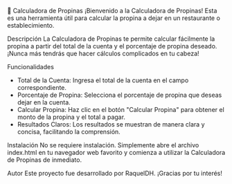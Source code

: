 🧮 Calculadora de Propinas
¡Bienvenido a la Calculadora de Propinas! Esta es una herramienta útil para calcular la propina a dejar en un restaurante o establecimiento.

Descripción
La Calculadora de Propinas te permite calcular fácilmente la propina a partir del total de la cuenta y el porcentaje de propina deseado. ¡Nunca más tendrás que hacer cálculos complicados en tu cabeza!

Funcionalidades
- Total de la Cuenta: Ingresa el total de la cuenta en el campo correspondiente.
- Porcentaje de Propina: Selecciona el porcentaje de propina que deseas dejar en la cuenta.
- Calcular Propina: Haz clic en el botón "Calcular Propina" para obtener el monto de la propina y el total a pagar.
- Resultados Claros: Los resultados se muestran de manera clara y concisa, facilitando la comprensión.

Instalación
No se requiere instalación. Simplemente abre el archivo index.html en tu navegador web favorito y comienza a utilizar la Calculadora de Propinas de inmediato.

Autor
Este proyecto fue desarrollado por RaquelDH. ¡Gracias por tu interés!

